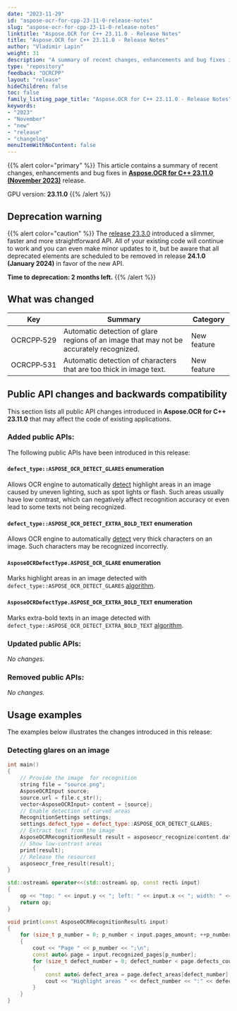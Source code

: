 ```yaml
---
date: "2023-11-29"
id: "aspose-ocr-for-cpp-23-11-0-release-notes"
slug: "aspose-ocr-for-cpp-23-11-0-release-notes"
linktitle: "Aspose.OCR for C++ 23.11.0 - Release Notes"
title: "Aspose.OCR for C++ 23.11.0 - Release Notes"
author: "Vladimir Lapin"
weight: 31
description: "A summary of recent changes, enhancements and bug fixes in Aspose.OCR for C++ 23.11.0 (November 2023) release."
type: "repository"
feedback: "OCRCPP"
layout: "release"
hideChildren: false
toc: false
family_listing_page_title: "Aspose.OCR for C++ 23.11.0 - Release Notes"
keywords:
- "2023"
- "November"
- "new"
- "release"
- "changelog"
menuItemWithNoContent: false
---
```


{{% alert color="primary" %}}
This article contains a summary of recent changes, enhancements and bug fixes in [**Aspose.OCR for C++ 23.11.0 (November 2023)**](https://www.nuget.org/packages/Aspose.Ocr.Cpp/23.11.0) release.

GPU version: **23.11.0**
{{% /alert %}}

## Deprecation warning

{{% alert color="caution" %}}
The [release 23.3.0](/ocr/cpp/release-notes/2023/aspose-ocr-for-cpp-23-3-0-release-notes/) introduced a slimmer, faster and more straightforward API. All of your existing code will continue to work and you can even make minor updates to it, but be aware that all deprecated elements are scheduled to be removed in release **24.1.0 (January 2024)** in favor of the new API.

**Time to deprecation: 2 months left.**
{{% /alert %}}

## What was changed

Key | Summary | Category
--- | ------- | --------
OCRCPP&#8209;529 | Automatic detection of glare regions of an image that may not be accurately recognized. | New feature
OCRCPP&#8209;531 | Automatic detection of characters that are too thick in image text. | New feature

## Public API changes and backwards compatibility

This section lists all public API changes introduced in **Aspose.OCR for C++ 23.11.0** that may affect the code of existing applications.

### Added public APIs:

The following public APIs have been introduced in this release:

#### `defect_type::ASPOSE_OCR_DETECT_GLARES` enumeration

Allows OCR engine to automatically [detect](https://docs.aspose.com/ocr/cpp/detecting-image-defects/) highlight areas in an image caused by uneven lighting, such as spot lights or flash. Such areas usually have low contrast, which can negatively affect recognition accuracy or even lead to some texts not being recognized.

#### `defect_type::ASPOSE_OCR_DETECT_EXTRA_BOLD_TEXT` enumeration

Allows OCR engine to automatically [detect](https://docs.aspose.com/ocr/cpp/detecting-image-defects/) very thick characters on an image. Such characters may be recognized incorrectly.

#### `AsposeOCRDefectType.ASPOSE_OCR_GLARE` enumeration

Marks highlight areas in an image detected with `defect_type::ASPOSE_OCR_DETECT_GLARES` [algorithm](https://docs.aspose.com/ocr/cpp/detecting-image-defects/).

#### `AsposeOCRDefectType.ASPOSE_OCR_EXTRA_BOLD_TEXT` enumeration

Marks extra-bold texts in an image detected with `defect_type::ASPOSE_OCR_DETECT_EXTRA_BOLD_TEXT` [algorithm](https://docs.aspose.com/ocr/cpp/detecting-image-defects/).

### Updated public APIs:

_No changes._

### Removed public APIs:

_No changes._

## Usage examples

The examples below illustrates the changes introduced in this release:

### Detecting glares on an image

```cpp
int main()
{
	// Provide the image  for recognition
	string file = "source.png";
	AsposeOCRInput source;
	source.url = file.c_str();
	vector<AsposeOCRInput> content = {source};
	// Enable detection of curved areas
	RecognitionSettings settings;
	settings.defect_type = defect_type::ASPOSE_OCR_DETECT_GLARES;
	// Extract text from the image
	AsposeOCRRecognitionResult result = asposeocr_recognize(content.data(), content.size(), settings);
	// Show low-contrast areas
	print(result);
	// Release the resources
	asposeocr_free_result(result);
}

std::ostream& operator<<(std::ostream& op, const rect& input)
{
	op << "top: " << input.y << "; left: " << input.x << "; width: " << input.width << "; height:" << input.height;
	return op;
}

void print(const AsposeOCRRecognitionResult& input)
{
	for (size_t p_number = 0; p_number < input.pages_amount; ++p_number)
	{
		cout << "Page " << p_number << ";\n";
		const auto& page = input.recognized_pages[p_number];
		for (size_t defect_number = 0; defect_number < page.defects_count; ++defect_number)
		{
			const auto& defect_area = page.defect_areas[defect_number];
			cout << "Highlight areas " << defect_number << ":" << defect_area.area << std::endl;
		}
	}
}
```

